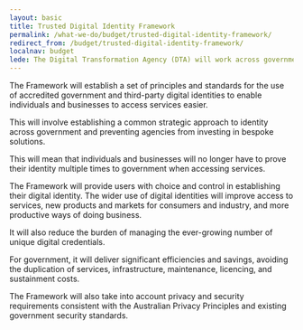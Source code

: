 ```yaml
---
layout: basic
title: Trusted Digital Identity Framework
permalink: /what-we-do/budget/trusted-digital-identity-framework/
redirect_from: /budget/trusted-digital-identity-framework/
localnav: budget
lede: The Digital Transformation Agency (DTA) will work across government and with the private sector to develop a Trusted Digital Identity Framework (the Framework) to support the Government’s Digital Transformation Agenda.
---
```

The Framework will establish a set of principles and standards for the use of accredited government and third-party digital identities to enable individuals and businesses to access services easier.

This will involve establishing a common strategic approach to identity across government and preventing agencies from investing in bespoke solutions.

This will mean that individuals and businesses will no longer have to prove their identity multiple times to government when accessing services.

The Framework will provide users with choice and control in establishing their digital identity. The wider use of digital identities will improve access to services, new products and markets for consumers and industry, and more productive ways of doing business.

It will also reduce the burden of managing the ever-growing number of unique digital credentials.

For government, it will deliver significant efficiencies and savings, avoiding the duplication of services, infrastructure, maintenance, licencing, and sustainment costs.

The Framework will also take into account privacy and security requirements consistent with the Australian Privacy Principles and existing government security standards.